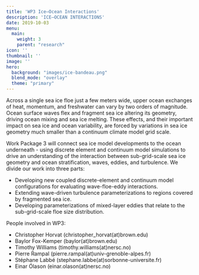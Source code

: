 ```yaml
---
title: 'WP3 Ice–Ocean Interactions'
description: 'ICE–OCEAN INTERACTIONS'
date: 2019-10-03
menu:
  main:
    weight: 3
    parent: "research"
icon: ''
thumbnail: ''
image: ''
hero:
  background: "images/ice-bandeau.png"
  blend_mode: "overlay"
  theme: "primary"
---
```


Across a single sea ice floe just a few meters wide, upper ocean exchanges of heat, momentum, and freshwater can vary by two orders of magnitude. Ocean surface waves flex and fragment sea ice altering its geometry, driving ocean mixing and sea ice melting. These effects, and their important impact on sea ice and ocean variability, are forced by variations in sea ice geometry much smaller than a continuum climate model grid scale.

Work Package 3 will connect sea ice model developments to the ocean underneath - using discrete element and continuum model simulations to drive an understanding of the interaction between sub-grid-scale sea ice geometry and ocean stratification, waves, eddies, and turbulence. We divide our work into three parts:

 - Developing new coupled discrete-element and continuum model configurations for evaluating wave-floe-eddy interactions.
 - Extending wave-driven turbulence parameterizations to regions covered by fragmented sea ice.
 - Developing parameterizations of mixed-layer eddies that relate to the sub-grid-scale floe size distribution.

People involved in WP3:

 - Christopher Horvat (christopher_horvat(at)brown.edu)
 - Baylor Fox-Kemper (baylor(at)brown.edu)
 - Timothy Williams (timothy.williams(at)nersc.no)
 - Pierre Rampal (pierre.rampal(at)univ-grenoble-alpes.fr)
 - Stéphane Labbé (stephane.labbe(at)sorbonne-universite.fr)
 - Einar Ólason (einar.olason(at)nersc.no)
